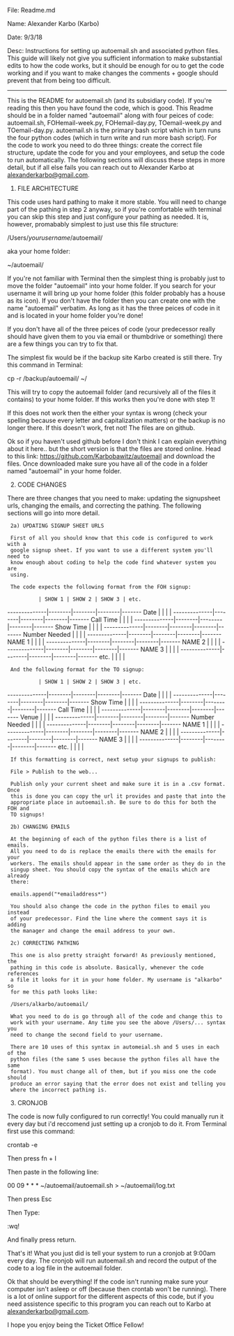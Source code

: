 File: Readme.md

Name: Alexander Karbo (Karbo)

Date: 9/3/18

Desc: Instructions for setting up autoemail.sh and associated python files. 
This guide will likely not give you sufficient information to make substantial 
edits to how the code works, but it should be enough for ou to get the code 
working and if you want to make changes the comments + google should prevent 
that from being too difficult.

------------------------------------------------------------------------------

This is the README for autoemail.sh (and its subsidiary code). If you're
reading this then you have found the code, which is good. This Readme should
be in a folder named "autoemail" along with four peices of code: autoemail.sh,
FOHemail-week.py, FOHemail-day.py, TOemail-week.py and TOemail-day.py. autoemail.sh is the 
primary bash script which in turn runs the four python codes (which in turn write and 
run more bash script). For the code to work you need to do three things: 
create the correct file structure, update the code for you and your employees, 
and setup the code to run automatically. The following sections will discuss 
these steps in more detail, but if all else fails you can reach out to 
Alexander Karbo at alexanderkarbo@gmail.com.

1. FILE ARCHITECTURE

This code uses hard pathing to make it more stable. You will need to change
part of the pathing in step 2 anyway, so if you're comfortable with terminal
you can skip this step and just configure your pathing as needed. It is,
however, promabably simplest to just use this file structure:

/Users/*yourusername*/autoemail/

aka your home folder: 

~/autoemail/

If you're not familiar with Terminal then the simplest thing is probably just
to move the folder "autoemail" into your home folder. If you search for your
username it will bring up your home folder (this folder probably has a house
as its icon). If you don't have the folder then you can create one with the
name "autoemail" verbatim. As long as it has the three peices of code in it
and is located in your home folder you're done!

If you don't have all of the three peices of code (your predecessor really 
should have given them to you via email or thumbdrive or something) there are
a few things you can try to fix that.

The simplest fix would be if the backup site Karbo created is still there. Try
this command in Terminal:

cp -r /backup/autoemail/ ~/

This will try to copy the autoemail folder (and recursively all of the files it
contains) to your home folder. If this works then you're done with step 1!

If this does not work then the either your syntax is wrong (check your spelling
because every letter and capitalization matters) or the backup is no longer
there. If this doesn't work, fret not! The files are on github.

Ok so if you haven't used github before I don't think I can explain everything
about it here.. but the short version is that the files are stored online. Head
to this link: https://github.com/Karbobawitz/autoemail and download the files.
Once downloaded make sure you have all of the code in a folder named 
"autoemail" in your home folder.   

2. CODE CHANGES

There are three changes that you need to make: updating the signupsheet urls,
changing the emails, and correcting the pathing. The following sections will go
into more detail.

     2a) UPDATING SIGNUP SHEET URLS

     First of all you should know that this code is configured to work with a
     google signup sheet. If you want to use a different system you'll need to
     know enough about coding to help the code find whatever system you are
     using.

     The code expects the following format from the FOH signup:

              | SHOW 1 | SHOW 2 | SHOW 3 | etc.
--------------|--------|--------|--------|-------
Date          |        |        |        |
--------------|--------|--------|--------|-------
Call Time     |        |        |        |
--------------|--------|--------|--------|-------
Show Time     |        |        |        |
--------------|--------|--------|--------|-------
Number Needed |        |        |        |
--------------|--------|--------|--------|-------
NAME 1        |        |        |        |
--------------|--------|--------|--------|-------
NAME 2        |        |        |        |
--------------|--------|--------|--------|-------
NAME 3        |        |        |        |
--------------|--------|--------|--------|-------
etc.          |        |        |        |

     And the following format for the TO signup:

              | SHOW 1 | SHOW 2 | SHOW 3 | etc.
--------------|--------|--------|--------|-------
Date	      |	       |	|	 |
--------------|--------|--------|--------|-------
Show Time     |	       |	|	 |
--------------|--------|--------|--------|-------
Call Time     |        |        |        |
--------------|--------|--------|--------|-------
Venue         |	       |	|	 |
--------------|--------|--------|--------|-------
Number Needed |	       |	|	 |
--------------|--------|--------|--------|-------
NAME 1	      |	       |	|	 |
--------------|--------|--------|--------|-------
NAME 2	      |	       |	|	 |
--------------|--------|--------|--------|-------
NAME 3	      |	       |	|	 |
--------------|--------|--------|--------|-------
etc.	      |        |	|	 |

     If this formatting is correct, next setup your signups to publish: 

     File > Publish to the web...

     Publish only your current sheet and make sure it is in a .csv format. Once
     this is done you can copy the url it provides and paste that into the 
     appropriate place in autoemail.sh. Be sure to do this for both the FOH and
     TO signups!

     2b) CHANGING EMAILS

     At the beginning of each of the python files there is a list of emails.
     All you need to do is replace the emails there with the emails for your
     workers. The emails should appear in the same order as they do in the
     singup sheet. You should copy the syntax of the emails which are already
     there:
     
     emails.append("*emailaddress*")

     You should also change the code in the python files to email you instead
     of your predecessor. Find the line where the comment says it is adding
     the manager and change the email address to your own.

     2c) CORRECTING PATHING

     This one is also pretty straight forward! As previously mentioned, the
     pathing in this code is absolute. Basically, whenever the code references
     a file it looks for it in your home folder. My username is "alkarbo" so
     for me this path looks like:

     /Users/alkarbo/autoemail/

     What you need to do is go through all of the code and change this to
     work with your username. Any time you see the above /Users/... syntax you
     need to change the second field to your username.

     There are 10 uses of this syntax in automeial.sh and 5 uses in each of the
     python files (the same 5 uses because the python files all have the same
     format). You must change all of them, but if you miss one the code should
     produce an error saying that the error does not exist and telling you
     where the incorrect pathing is.  

3. CRONJOB

The code is now fully configured to run correctly! You could manually run it
every day but i'd reccomend just setting up a cronjob to do it. From Terminal 
first use this command:

crontab -e

Then press fn + I

Then paste in the following line:

00 09 * * * ~/autoemail/autoemail.sh > ~/autoemail/log.txt

Then press Esc

Then Type: 

:wq!

And finally press return.

That's it! What you just did is tell your system to run a cronjob at 9:00am
every day. The cronjob will run autoemail.sh and record the output of the code
to a log file in the autoemail folder.

Ok that should be everything! If the code isn't running make sure your computer
isn't asleep or off (because then crontab won't be running). There is a lot of 
online support for the different aspects of this code, but if you need
assistence specific to this program you can reach out to Karbo at 
alexanderkarbo@gmail.com.

I hope you enjoy being the Ticket Office Fellow!